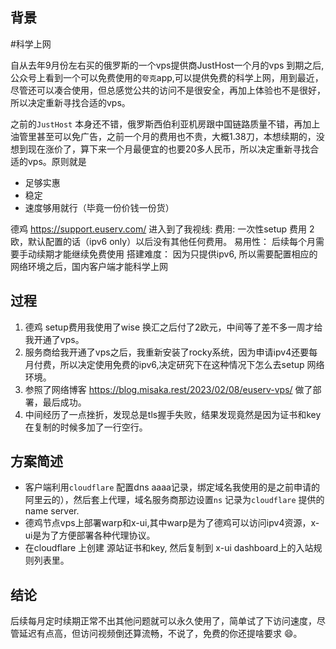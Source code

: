 ## 背景

#科学上网

自从去年9月份左右买的俄罗斯的一个vps提供商JustHost一个月的vps 到期之后,公众号上看到一个可以免费使用的`夸克`app,可以提供免费的科学上网，用到最近，尽管还可以凑合使用，但总感觉公共的访问不是很安全，再加上体验也不是很好，所以决定重新寻找合适的vps。

之前的`JustHost` 本身还不错，俄罗斯西伯利亚机房跟中国链路质量不错，再加上油管里甚至可以免广告，之前一个月的费用也不贵，大概1.38刀，本想续期的，没想到现在涨价了，算下来一个月最便宜的也要20多人民币，所以决定重新寻找合适的vps。原则就是
- 足够实惠
- 稳定
- 速度够用就行（毕竟一份价钱一份货）

德鸡 https://support.euserv.com/ 进入到了我视线:
费用: 一次性setup 费用 2欧，默认配置的话（ipv6 only）以后没有其他任何费用。
易用性： 后续每个月需要手动续期才能继续免费使用
搭建难度： 因为只提供ipv6, 所以需要配置相应的网络环境之后，国内客户端才能科学上网

## 过程

1. 德鸡 setup费用我使用了wise 换汇之后付了2欧元，中间等了差不多一周才给我开通了vps。
2. 服务商给我开通了vps之后，我重新安装了rocky系统，因为申请ipv4还要每月付费，所以决定使用免费的ipv6,决定研究下在这种情况下怎么去setup 网络环境。
3. 参照了网络博客 https://blog.misaka.rest/2023/02/08/euserv-vps/ 做了部署，最后成功。
4. 中间经历了一点挫折，发现总是tls握手失败，结果发现竟然是因为证书和key在复制的时候多加了一行空行。

## 方案简述

- 客户端利用`cloudflare` 配置dns aaaa记录，绑定域名我使用的是之前申请的阿里云的），然后套上代理，域名服务商那边设置`ns` 记录为`cloudflare` 提供的name server.
- 德鸡节点vps上部署warp和x-ui,其中warp是为了德鸡可以访问ipv4资源，x-ui是为了方便部署各种代理协议。
- 在cloudflare 上创建 源站证书和key, 然后复制到 x-ui dashboard上的入站规则列表里。

## 结论

后续每月定时续期正常不出其他问题就可以永久使用了，简单试了下访问速度，尽管延迟有点高，但访问视频倒还算流畅，不说了，免费的你还提啥要求 😄。